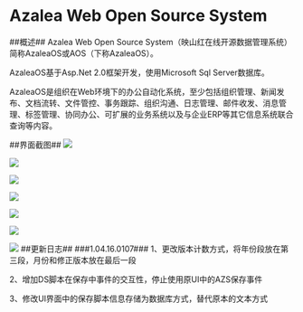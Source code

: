 # Azalea Web Open Source System
##概述##
Azalea Web Open Source System（映山红在线开源数据管理系统）简称AzaleaOS或AOS（下称AzaleaOS）。

AzaleaOS基于Asp.Net 2.0框架开发，使用Microsoft Sql Server数据库。

AzaleaOS是组织在Web环境下的办公自动化系统，至少包括组织管理、新闻发布、文档流转、文件管控、事务跟踪、组织沟通、日志管理、邮件收发、消息管理、标签管理、协同办公、可扩展的业务系统以及与企业ERP等其它信息系统联合查询等内容。

##界面截图##
![](https://github.com/inmount/Aos/blob/master/images/Screenshot/001.jpg)

![](https://github.com/inmount/Aos/blob/master/images/Screenshot/002.jpg)

![](https://github.com/inmount/Aos/blob/master/images/Screenshot/003.jpg)

![](https://github.com/inmount/Aos/blob/master/images/Screenshot/004.jpg)

![](https://github.com/inmount/Aos/blob/master/images/Screenshot/005.jpg)

![](https://github.com/inmount/Aos/blob/master/images/Screenshot/006.jpg)

![](https://github.com/inmount/Aos/blob/master/images/Screenshot/007.jpg)
##更新日志##
###1.04.16.0107###
1、更改版本计数方式，将年份段放在第三段，月份和修正版本放在最后一段

2、增加DS脚本在保存中事件的交互性，停止使用原UI中的AZS保存事件

3、修改UI界面中的保存脚本信息存储为数据库方式，替代原本的文本方式
